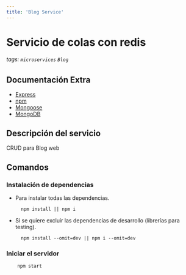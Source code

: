 ```yaml
---
title: 'Blog Service'
---
```


# Servicio de colas con redis
###### tags: `microservices` `Blog`

## Documentación Extra
- [Express](https://expressjs.com)
- [npm](https://docs.npmjs.com/)
- [Mongoose](https://mongoosejs.com)
- [MongoDB](https://www.mongodb.com/es)
## Descripción del servicio
CRUD para Blog web

## Comandos
### Instalación de dependencias
- Para instalar todas las dependencias.

        npm install || npm i
    
- Si se quiere excluir las dependencias de desarrollo (librerías para testing).
    
        npm install --omit=dev || npm i --omit=dev
    
### Iniciar el servidor

        npm start